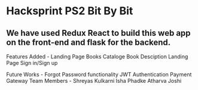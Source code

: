 # Hacksprint PS2 Bit By Bit

## We have used Redux React to build this web app on the front-end and flask for the backend.

Features Added - 
                Landing Page
                Books Cataloge
                Book Desciption Landing Page
                Sign in/Sign up
                
Future Works - 
                Forgot Password functionality
                JWT Authentication
                Payment Gateway
Team Members - Shreyas Kulkarni
               Isha Phadke
               Atharva Joshi
